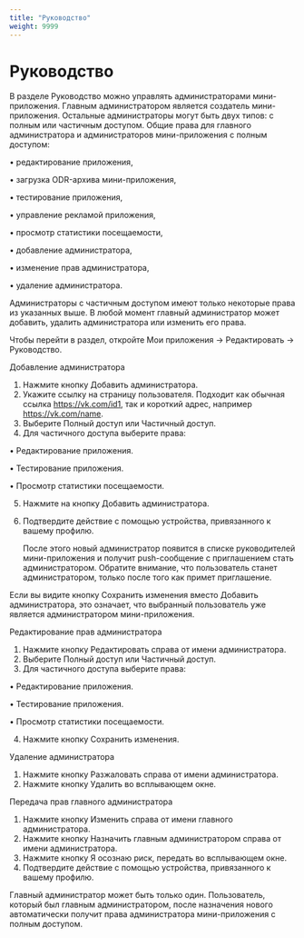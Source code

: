 ```yaml
---
title: "Руководство"
weight: 9999
---
```

# Руководство

В разделе Руководство можно управлять администраторами мини-приложения. Главным администратором является создатель мини-приложения. Остальные администраторы могут быть двух типов: с полным или частичным доступом. Общие права для главного администратора и администраторов мини-приложения с полным доступом:

• редактирование приложения,

• загрузка ODR-архива мини-приложения,

• тестирование приложения,

• управление рекламой приложения,

• просмотр статистики посещаемости,

• добавление администратора,

• изменение прав администратора,

• удаление администратора.

Администраторы с частичным доступом имеют только некоторые права из указанных выше. В любой момент главный администратор может добавить, удалить администратора или изменить его права.

Чтобы перейти в раздел, откройте Мои приложения → Редактировать → Руководство.

Добавление администратора

1. Нажмите кнопку Добавить администратора.
2. Укажите ссылку на страницу пользователя. Подходит как обычная ссылка https://vk.com/id1, так и короткий адрес, например https://vk.com/name.
3. Выберите Полный доступ или Частичный доступ.
4. Для частичного доступа выберите права:

• Редактирование приложения.

• Тестирование приложения.

• Просмотр статистики посещаемости.

5. Нажмите на кнопку Добавить администратора.
6. Подтвердите действие с помощью устройства, привязанного к вашему профилю.

    После этого новый администратор появится в списке руководителей мини-приложения и получит push-сообщение с приглашением стать администратором. Обратите внимание, что пользователь станет администратором, только после того как примет приглашение.

Если вы видите кнопку Сохранить изменения вместо Добавить администратора, это означает, что выбранный пользователь уже является администратором мини-приложения.

Редактирование прав администратора

1. Нажмите кнопку Редактировать справа от имени администратора.
2. Выберите Полный доступ или Частичный доступ.
3. Для частичного доступа выберите права:

• Редактирование приложения.

• Тестирование приложения.

• Просмотр статистики посещаемости.

4. Нажмите кнопку Сохранить изменения.

Удаление администратора

1. Нажмите кнопку Разжаловать справа от имени администратора.
2. Нажмите кнопку Удалить во всплывающем окне.

Передача прав главного администратора

1. Нажмите кнопку Изменить справа от имени главного администратора.
2. Нажмите кнопку Назначить главным администратором справа от имени администратора.
3. Нажмите кнопку Я осознаю риск, передать во всплывающем окне.
4. Подтвердите действие с помощью устройства, привязанного к вашему профилю.

Главный администратор может быть только один. Пользователь, который был главным администратором, после назначения нового автоматически получит права администратора мини-приложения с полным доступом.